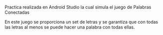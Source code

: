 Practica realizada en Android Studio la cual simula el juego de Palabras Conectadas

En este juego se proporciona un set de letras y se garantiza que con todas las letras al menos se puede hacer una palabra con todas ellas.
